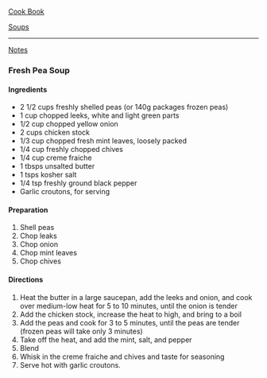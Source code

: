 [Cook Book](https://github.com/vmsmith/CookBook/blob/master/README.md)  

[Soups](https://github.com/vmsmith/CookBook/blob/master/soups.md)  

-----  

[Notes](https://github.com/vmsmith/CookBook/blob/master/notes.md)  

### Fresh Pea Soup  

#### Ingredients  

* 2 1/2 cups freshly shelled peas (or 140g packages frozen peas)  
* 1 cup chopped leeks, white and light green parts  
* 1/2 cup chopped yellow onion
* 2 cups chicken stock  
* 1/3 cup chopped fresh mint leaves, loosely packed
* 1/4 cup freshly chopped chives
* 1/4 cup creme fraiche  
* 1 tbsps unsalted butter
* 1 tsps kosher salt
* 1/4 tsp freshly ground black pepper
* Garlic croutons, for serving  

#### Preparation  

1. Shell peas  
2. Chop leaks  
3. Chop onion  
4. Chop mint leaves  
5. Chop chives 

#### Directions  

1. Heat the butter in a large saucepan, add the leeks and onion, and cook over medium-low heat for 5 to 10 minutes, until the onion is tender  
2. Add the chicken stock, increase the heat to high, and bring to a boil    
3. Add the peas and cook for 3 to 5 minutes, until the peas are tender (frozen peas will take only 3 minutes)  
4. Take off the heat, and add the mint, salt, and pepper  
5. Blend  
6. Whisk in the creme fraiche and chives and taste for seasoning  
7. Serve hot with garlic croutons.
